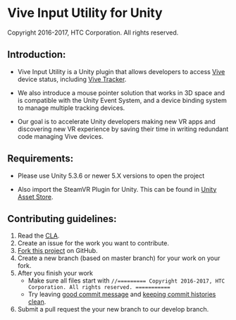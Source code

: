 # Vive Input Utility for Unity
Copyright 2016-2017, HTC Corporation. All rights reserved.


## Introduction:

- Vive Input Utility is a Unity plugin that allows developers 
to access [Vive](https://www.vive.com/) device status, 
including [Vive Tracker](https://www.vive.com/us/vive-tracker/).

- We also introduce a mouse pointer solution that works in 3D space and 
is compatible with the Unity Event System, and a device binding 
system to manage multiple tracking devices.

- Our goal is to accelerate Unity developers making new VR apps and 
discovering new VR experience by saving their time in writing redundant 
code managing Vive devices.


## Requirements:

- Please use Unity 5.3.6 or newer 5.X versions to open the project

- Also import the SteamVR Plugin for Unity. This can be found in [Unity
Asset Store](http://u3d.as/content/valve-corporation/steam-vr-plugin).


## Contributing guidelines:

1. Read the [CLA](https://github.com/ViveSoftware/viveinpututility-unity/blob/master/CONTRIBUTING.md).
2. Create an issue for the work you want to contribute.
3. [Fork this project](https://github.com/ViveSoftware/viveinpututility-unity/issues/new#fork-destination-box) on GitHub.
4. Create a new branch (based on master branch) for your work on your fork.
5. After you finish your work
    - Make sure all files start with `//========= Copyright 2016-2017, HTC Corporation. All rights reserved. ===========`
    - Try leaving [good commit message](https://chris.beams.io/posts/git-commit/) and [keeping commit histories clean](https://www.notion.so/Keeping-Commit-Histories-Clean-0f717c4e802c4a0ebd852cf9337ce5d2).
6. Submit a pull request the your new branch to our develop branch.